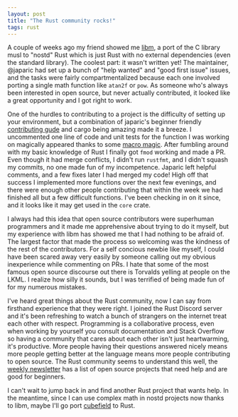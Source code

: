 ```yaml
---
layout: post
title: "The Rust community rocks!"
tags: rust
---
```


A couple of weeks ago my friend showed me [libm](https://github.com/japaric/libm), a port of the C library musl to "nostd" Rust which is just Rust with no external dependencies (even the standard library). The coolest part: it wasn't written yet! The maintainer, @japaric had set up a bunch of "help wanted" and "good first issue" issues, and the tasks were fairly compartmentalized because each one involved porting a single math function like `atan2f` or `pow`. As someone who's always been interested in open source, but never actually contributed, it looked like a great opportunity and I got right to work.

One of the hurdles to contributing to a project is the difficulty of setting up your environment, but a combination of japaric's beginner friendly [contributing gude](https://github.com/japaric/libm/blob/master/CONTRIBUTING.md) and cargo being amazing made it a breeze. I uncommented one line of code and unit tests for the function I was working on magically appeared thanks to some [macro magic](https://github.com/japaric/libm/blob/master/musl-generator/src/macros.rs). After fumbling around with my basic knowledge of Rust I finally got `fmod` working and made a PR. Even though it had merge conflicts, I didn't run `rustfmt`, and I didn't squash my commits, no one made fun of my incompetence. Japaric left helpful comments, and a few fixes later I had merged my code! High off that success I implemented more functions over the next few evenings, and there were enough other people contributing that within the week we had finished all but a few difficult functions. I've been checking in on it since, and it looks like it may get used in the `core` crate.

I always had this idea that open source contributors were superhuman programmers and it made me apprehensive about trying to do it myself, but my experience with libm has showed me that I had nothing to be afraid of. The largest factor that made the process so welcoming was the kindness of the rest of the contributors. For a self concious newbie like myself, I could have been scared away very easily by someone calling out my obvious inexperience while commenting on PRs. I hate that some of the most famous open source discourse out there is Torvalds yelling at people on the LKML. I realize how silly it sounds, but I was terrified of being made fun of for my numerous mistakes.

I've heard great things about the Rust community, now I can say from firsthand experience that they were right. I joined the Rust Discord server and it's been refreshing to watch a bunch of strangers on the internet treat each other with respect. Programming is a collaborative process, even when working by yourself you consult documentation and Stack Overflow so having a community that cares about each other isn't just heartwarming, it's productive. More people having their questions answered nicely means more people getting better at the language means more people contributing to open source. The Rust community seems to understand this well, the [weekly newsletter](https://this-week-in-rust.org/) has a list of open source projects that need help and are good for beginners.

I can't wait to jump back in and find another Rust project that wants help. In the meantime, since I can use complex math in nostd projects now thanks to libm, maybe I'll go port [cubefield](/cubefield) to Rust.

